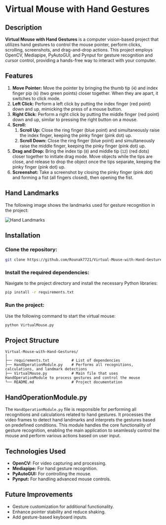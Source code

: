 # Virtual Mouse with Hand Gestures

## Description
**Virtual Mouse with Hand Gestures** is a computer vision-based project that utilizes hand gestures to control the mouse pointer, perform clicks, scrolling, screenshots, and drag-and-drop actions. This project employs OpenCV, Mediapipe, PyAutoGUI, and Pynput for gesture recognition and cursor control, providing a hands-free way to interact with your computer.

## Features
1. **Move Pointer:** Move the pointer by bringing the thumb tip (`4`) and index finger pip (`6`) (two green points) closer together. When they are apart, it switches to click mode.
2. **Left Click:** Perform a left click by putting the index finger (red point) down and up, mimicking the press of a mouse button.
3. **Right Click:** Perform a right click by putting the middle finger (red point) down and up, similar to pressing the right button on a mouse.
4. **Scroll:**
   1. **Scroll Up:** Close the ring finger (blue point) and simultaneously raise the index finger, keeping the pinky finger (pink dot) up.
   2. **Scroll Down:** Close the ring finger (blue point) and simultaneously raise the middle finger, keeping the pinky finger (pink dot) up.
5. **Drag and Drop:** Bring the index tip (`8`) and middle tip (`12`) (red dots) closer together to initiate drag mode. Move objects while the tips are close, and release to drop the object once the tips separate, keeping the pinky finger (pink dot) up.
6. **Screenshot:** Take a screenshot by closing the pinky finger (pink dot) and forming a fist (all fingers closed), then opening the fist.

## Hand Landmarks
The following image shows the landmarks used for gesture recognition in the project:

![Hand Landmarks](images/hand_landmarks.png)

## Installation
### Clone the repository:
```bash
git clone https://github.com/Rounak7721/Virtual-Mouse-with-Hand-Gestures.git
```

### Install the required dependencies: 
Navigate to the project directory and install the necessary Python libraries:
```bash
pip install -r requirements.txt
```

### Run the project: 
Use the following command to start the virtual mouse:
```bash
python VirtualMouse.py
```

## Project Structure
```
Virtual-Mouse-with-Hand-Gestures/
│
├── requirements.txt          # List of dependencies
├── HandOperationModule.py    # Performs all recognitions, calculations, and landmark detections
├── VirtualMouse.py           # Main file that uses HandOperationModule to process gestures and control the mouse
└── README.md                 # Project documentation
```

## HandOperationModule.py
The `HandOperationModule.py` file is responsible for performing all recognitions and calculations related to hand gestures. It processes the video frames to detect hand landmarks and interprets the gestures based on predefined conditions. This module handles the core functionality of gesture recognition, enabling the main application to seamlessly control the mouse and perform various actions based on user input.

## Technologies Used
- **OpenCV:** For video capturing and processing.
- **Mediapipe:** For hand gesture recognition.
- **PyAutoGUI:** For controlling the mouse.
- **Pynput:** For handling advanced mouse controls.

## Future Improvements
- Gesture customization for additional functionality.
- Enhance pointer stability and reduce shaking.
- Add gesture-based keyboard inputs.
